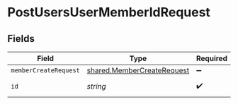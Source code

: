 # PostUsersUserMemberIdRequest


## Fields

| Field                                                                    | Type                                                                     | Required                                                                 | Description                                                              |
| ------------------------------------------------------------------------ | ------------------------------------------------------------------------ | ------------------------------------------------------------------------ | ------------------------------------------------------------------------ |
| `memberCreateRequest`                                                    | [shared.MemberCreateRequest](../../models/shared/membercreaterequest.md) | :heavy_minus_sign:                                                       | N/A                                                                      |
| `id`                                                                     | *string*                                                                 | :heavy_check_mark:                                                       | Unique identifier                                                        |